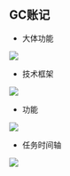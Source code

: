 ## GC账记
- 大体功能

![](https://img-blog.csdnimg.cn/20200224210723108.png?x-oss-process=image/watermark,type_ZmFuZ3poZW5naGVpdGk,shadow_10,text_aHR0cHM6Ly9ibG9nLmNzZG4ubmV0L3dlaXhpbl80MTU5MzQwOA==,size_16,color_FFFFFF,t_70)

- 技术框架


![](https://img-blog.csdnimg.cn/20200224210805491.png?x-oss-process=image/watermark,type_ZmFuZ3poZW5naGVpdGk,shadow_10,text_aHR0cHM6Ly9ibG9nLmNzZG4ubmV0L3dlaXhpbl80MTU5MzQwOA==,size_16,color_FFFFFF,t_70)

- 功能

![](https://img-blog.csdnimg.cn/2020022421082171.png?x-oss-process=image/watermark,type_ZmFuZ3poZW5naGVpdGk,shadow_10,text_aHR0cHM6Ly9ibG9nLmNzZG4ubmV0L3dlaXhpbl80MTU5MzQwOA==,size_16,color_FFFFFF,t_70)

- 任务时间轴

![](https://img-blog.csdnimg.cn/20200224210851591.png?x-oss-process=image/watermark,type_ZmFuZ3poZW5naGVpdGk,shadow_10,text_aHR0cHM6Ly9ibG9nLmNzZG4ubmV0L3dlaXhpbl80MTU5MzQwOA==,size_16,color_FFFFFF,t_70)